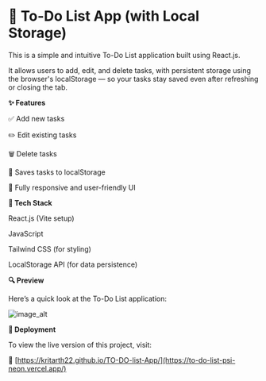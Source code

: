 # 📝 To-Do List App (with Local Storage)

This is a simple and intuitive To-Do List application built using React.js.

It allows users to add, edit, and delete tasks, with persistent storage using the browser's localStorage — so your tasks stay saved even after refreshing or closing the tab.


**✨ Features**

✅ Add new tasks

✏️ Edit existing tasks

🗑️ Delete tasks

💾 Saves tasks to localStorage

📱 Fully responsive and user-friendly UI


**🚀 Tech Stack**

React.js (Vite setup)

JavaScript 

Tailwind CSS (for styling)

LocalStorage API (for data persistence)

**🔍 Preview**

Here’s a quick look at the To-Do List application:

![image_alt]()

**🚀 Deployment**

To view the live version of this project, visit:

🔗 [https://kritarth22.github.io/TO-DO-list-App/](https://to-do-list-psi-neon.vercel.app/)
